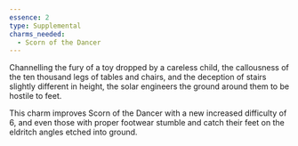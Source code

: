 ```yaml
---
essence: 2
type: Supplemental
charms_needed:
  - Scorn of the Dancer
---
```


Channelling the fury of a toy dropped by a careless child, the callousness of the ten thousand legs of tables and chairs, and the deception of stairs slightly different in height, the solar engineers the ground around them to be hostile to feet.

This charm improves Scorn of the Dancer with a new increased difficulty of 6, and even those with proper footwear stumble and catch their feet on the eldritch angles etched into ground.
